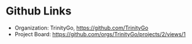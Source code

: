 # Github Links

* Organization: TrinityGo, https://github.com/TrinityGo
* Project Board: https://github.com/orgs/TrinityGo/projects/2/views/1